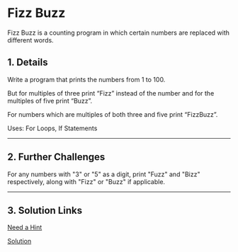 # Fizz Buzz

Fizz Buzz is a counting program in which certain numbers are replaced with different words.

## 1. Details

Write a program that prints the numbers from 1 to 100. 

But for multiples of three print “Fizz” instead of the number and for the multiples of five print “Buzz”. 

For numbers which are multiples of both three and five print “FizzBuzz”.

Uses: For Loops, If Statements


---

## 2. Further Challenges

For any numbers with "3" or "5" as a digit, print "Fuzz" and "Bizz" respectively, along with "Fizz" or "Buzz" if applicable.

---

## 3. Solution Links
[Need a Hint](./HINT.md)

[Solution](./solution.py)